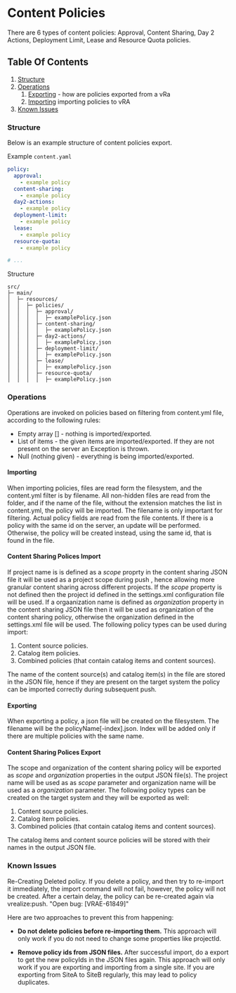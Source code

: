 # Content Policies

There are 6 types of content policies:
  Approval, Content Sharing, Day 2 Actions, Deployment Limit, Lease and Resource Quota policies.

## Table Of Contents

1. [Structure](#structure)
2. [Operations](#operations)
   1. [Exporting](#exporting) - how are policies exported from a vRa
   2. [Importing](#importing) importing policies to vRA
3. [Known Issues](#known-issues)

### Structure

Below is an example structure of content policies export.

Example `content.yaml`

```yaml
policy:
  approval:
    - example policy
  content-sharing:
    - example policy
  day2-actions:
    - example policy
  deployment-limit:
    - example policy
  lease:
    - example policy
  resource-quota: 
    - example policy

# ...
```

Structure

```ascii
src/
├─ main/
│  ├─ resources/
│  │  ├─ policies/
│  │  │  ├─ approval/
│  │  │  │  ├─ examplePolicy.json
│  │  │  ├─ content-sharing/
│  │  │  │  ├─ examplePolicy.json
│  │  │  ├─ day2-actions/
│  │  │  │  ├─ examplePolicy.json
│  │  │  ├─ deployment-limit/
│  │  │  │  ├─ examplePolicy.json
│  │  │  ├─ lease/
│  │  │  │  ├─ examplePolicy.json
│  │  │  ├─ resource-quota/
│  │  │  │  ├─ examplePolicy.json
```

### Operations

Operations are invoked on policies based on filtering from content.yml file, according to the following rules:

- Empty array [] - nothing is imported/exported.
- List of items - the given items are imported/exported. If they are not present on the server an Exception is thrown.  
- Null (nothing given) - everything is being imported/exported.

#### Importing

When importing policies, files are read form the filesystem, and the content.yml filter is by filename. All non-hidden files are read from the folder, and if the name of the file, without the extension matches the list in content.yml, the policy will be imported.
The filename is only important for filtering. Actual policy fields are read from the file contents.
If there is a policy with the same id on the server, an update will be performed. Otherwise, the policy will be created instead, using the same id, that is found in the file.

#### Content Sharing Polices Import

If project name is is defined as a *scope* proprty in the content sharing JSON file it will be used as a project scope during push , hence allowing more granular content sharing across different projects. If the *scope* property is not defined then the project id defined in the settings.xml configuration file will be used.
If a orgaanization name is defined as *organization* property in the content sharing JSON file then it will be used as organization of the content sharing policy, otherwise the organization defined in the settings.xml file will be used. The following policy types can be used during import:

1. Content source policies.
2. Catalog item policies.
3. Combined policies (that contain catalog items and content sources).

The name of the content source(s) and catalog item(s) in the file are stored in the JSON file, hence if they are present on the target system the policy can be imported correctly during subsequent push.

#### Exporting

When exporting a policy, a json file will be created on the filesystem. The filename will be the policyName[-index].json.
Index will be added only if there are multiple policies with the same name.

#### Content Sharing Polices Export

The scope and organization of the content sharing policy will be exported as *scope* and *organization* properties in the output JSON file(s). The project name will be used as as *scope* parameter and organization name will be used as a *organization* parameter. The following policy types can be created on the target system and they will be exported as well:

1. Content source policies.
2. Catalog item policies.
3. Combined policies (that contain catalog items and content sources).

The catalog items and content source policies will be stored with their names in the output JSON file.

### Known Issues

Re-Creating Deleted policy.
If you delete a policy, and then try to re-import it immediately, the import command will not fail, however, the policy will not be created.
After a certain delay, the policy can be re-created again  via vrealize:push.
"Open bug: [VRAE-61849]"

Here are two approaches to prevent this from happening:

- **Do not delete policies before re-importing them.** This approach will only work if you do not need to change some properties like projectId.

- **Remove policy ids from JSON files.** After successful import, do a export to get the new policyIds in the JSON files again. This approach will only work if you are exporting and importing from a single site. If you are exporting from SiteA to SiteB regularly, this may lead to policy duplicates.
